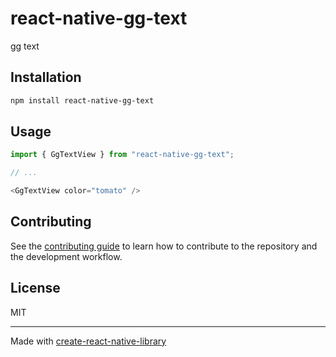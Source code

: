 # react-native-gg-text

gg text

## Installation

```sh
npm install react-native-gg-text
```

## Usage

```js
import { GgTextView } from "react-native-gg-text";

// ...

<GgTextView color="tomato" />
```

## Contributing

See the [contributing guide](CONTRIBUTING.md) to learn how to contribute to the repository and the development workflow.

## License

MIT

---

Made with [create-react-native-library](https://github.com/callstack/react-native-builder-bob)
